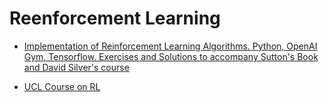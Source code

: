 # Reenforcement Learning #


 - [Implementation of Reinforcement Learning Algorithms. Python, OpenAI Gym, Tensorflow. Exercises and Solutions to accompany Sutton's Book and David Silver's course](https://github.com/dennybritz/reinforcement-learning)

 - [UCL Course on RL](http://www0.cs.ucl.ac.uk/staff/d.silver/web/Teaching.html)
 
